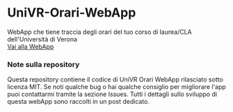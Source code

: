 # UniVR-Orari-WebApp
WebApp che tiene traccia degli orari del tuo corso di laurea/CLA dell'Università di Verona</br>
[Vai alla WebApp]("http://westcost0.altervista.org/orari/")  </br>

### Note sulla repository
Questa repository contiene il codice di UniVR Orari WebApp rilasciato sotto licenza MIT. Se noti qualche bug o hai qualche consiglio per migliorare l'app puoi contattarmi tramite la sezione Issues. Tutti i dettagli sullo sviluppo di questa webApp sono raccolti in un post dedicato.
